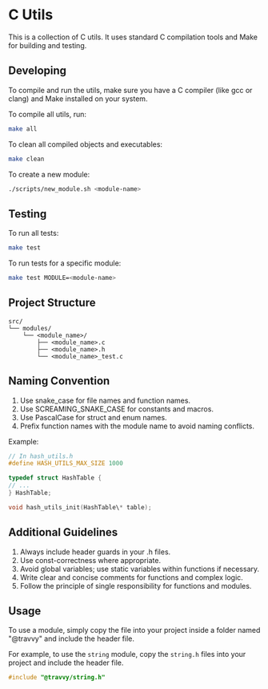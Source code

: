 # C Utils

This is a collection of C utils. It uses standard C compilation tools and Make
for building and testing.

## Developing

To compile and run the utils, make sure you have a C compiler (like gcc or
clang) and Make installed on your system.

To compile all utils, run:

```bash
make all
```

To clean all compiled objects and executables:

```bash
make clean
```

To create a new module:

```bash
./scripts/new_module.sh <module-name>
```

## Testing

To run all tests:

```bash
make test
```

To run tests for a specific module:

```bash
make test MODULE=<module-name>
```

## Project Structure

```
src/
└── modules/
    └── <module_name>/
        ├── <module_name>.c
        ├── <module_name>.h
        └── <module_name>_test.c
```

## Naming Convention

1. Use snake_case for file names and function names.
2. Use SCREAMING_SNAKE_CASE for constants and macros.
3. Use PascalCase for struct and enum names.
4. Prefix function names with the module name to avoid naming conflicts.

Example:

```c
// In hash_utils.h
#define HASH_UTILS_MAX_SIZE 1000

typedef struct HashTable {
// ...
} HashTable;

void hash_utils_init(HashTable\* table);
```

## Additional Guidelines

1. Always include header guards in your .h files.
2. Use const-correctness where appropriate.
3. Avoid global variables; use static variables within functions if necessary.
4. Write clear and concise comments for functions and complex logic.
5. Follow the principle of single responsibility for functions and modules.

## Usage

To use a module, simply copy the file into your project inside a folder named
"@travvy" and include the header file.

For example, to use the `string` module, copy the `string.h`
files into your project and include the header file.

```c
#include "@travvy/string.h"
``` 
